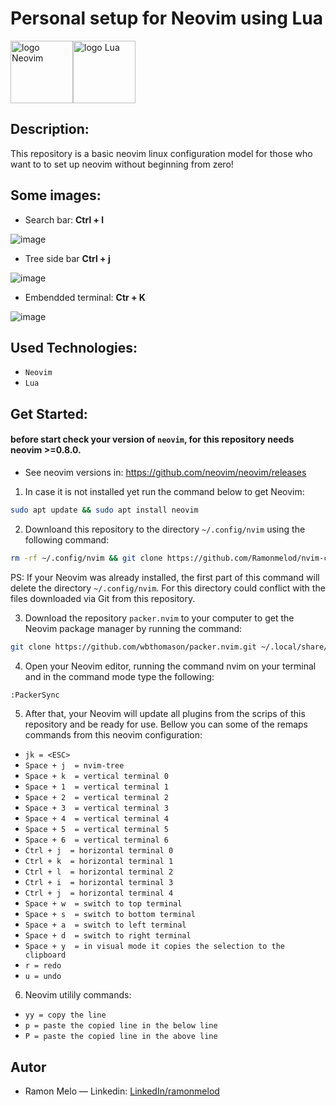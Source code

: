 # Personal setup for Neovim using Lua
<div style="display:flex;">
<img src="https://github-production-user-asset-6210df.s3.amazonaws.com/136815194/258326081-b113a23c-5c04-45aa-819c-bd04e8ac2a37.png" alt="logo Neovim" width="100" height="auto" >
<img src="https://github.com/Ramonmelod/profile-technology-icons/assets/139141993/89970707-fd3d-46e9-897e-7e51ba07ba4c" alt="logo Lua" width="100" height="auto">
</div>

## Description:

This repository is a basic neovim linux configuration model for those who want to to set up neovim without beginning from zero!

## Some images:
- Search bar: **Ctrl + l**

![image](https://github.com/user-attachments/assets/22184ffc-29ea-4c89-abc4-153a5a856289)

- Tree side bar **Ctrl + j**

![image](https://github.com/user-attachments/assets/bb6e2cdd-e6f1-4dcf-bc8f-bab5ee82e23e)

- Embendded terminal: **Ctr + K**

![image](https://github.com/user-attachments/assets/2b41c77f-91f0-4732-a247-356caf4c25b9)





## Used Technologies:

- `Neovim`
- `Lua`


## Get Started:

#### before start check your version of `neovim`, for this repository needs neovim >=0.8.0.

- See neovim versions in: https://github.com/neovim/neovim/releases

1. In case it is not installed yet run the command below to get Neovim:

```sh
sudo apt update && sudo apt install neovim
```

2. Downloand this repository to the directory `~/.config/nvim` using the following command:

```sh
rm -rf ~/.config/nvim && git clone https://github.com/Ramonmelod/nvim-config.git ~/.config/nvim
```

PS: If your Neovim was already installed, the first part of this command will delete the directory `~/.config/nvim`. For this directory could conflict with the files downloaded via Git from this repository.

3. Download the repository `packer.nvim` to your computer to get the Neovim package manager by running the command:

```sh
git clone https://github.com/wbthomason/packer.nvim.git ~/.local/share/nvim/site/pack/packer/start/packer.nvim
```

4. Open your Neovim editor, running the command nvim on your terminal and in the command mode type the following:

```sh
:PackerSync
```

5. After that, your Neovim will update all plugins from the scrips of this repository and be ready for use. Bellow you can some of the remaps commands from this neovim configuration:

- `jk = <ESC>`
- `Space + j  = nvim-tree`
- `Space + k  = vertical terminal 0`
- `Space + 1  = vertical terminal 1`
- `Space + 2  = vertical terminal 2`
- `Space + 3  = vertical terminal 3`
- `Space + 4  = vertical terminal 4`
- `Space + 5  = vertical terminal 5`
- `Space + 6  = vertical terminal 6`
- `Ctrl + j  = horizontal terminal 0`
- `Ctrl + k  = horizontal terminal 1`
- `Ctrl + l  = horizontal terminal 2`
- `Ctrl + i  = horizontal terminal 3`
- `Ctrl + j  = horizontal terminal 4`
- `Space + w  = switch to top terminal`
- `Space + s  = switch to bottom terminal`
- `Space + a  = switch to left terminal`
- `Space + d  = switch to right terminal`
- `Space + y  = in visual mode it copies the selection to the clipboard`
- `r = redo`
- `u = undo`

6. Neovim utilily commands:

- `yy = copy the line`
- `p = paste the copied line in the below line`
- `P = paste the copied line in the above line`

## Autor

- Ramon Melo — Linkedin: [LinkedIn/ramonmelod](https://www.linkedin.com/in/ramonmelod/)
